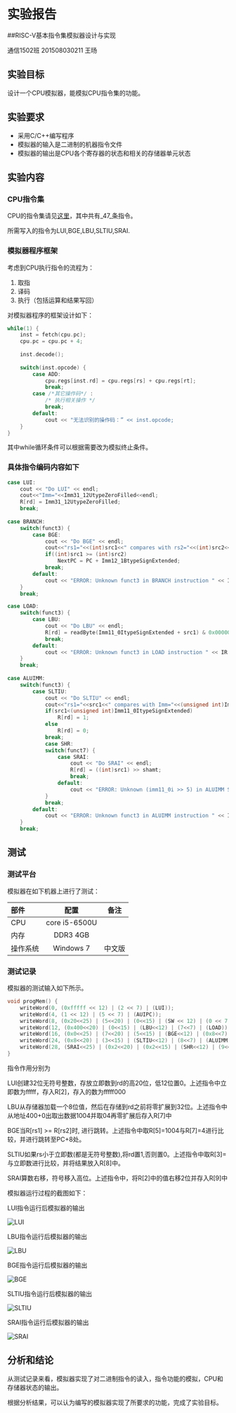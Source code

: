 # 实验报告

##RISC-V基本指令集模拟器设计与实现

通信1502班 201508030211 王旸

## 实验目标

设计一个CPU模拟器，能模拟CPU指令集的功能。

## 实验要求

* 采用C/C++编写程序
* 模拟器的输入是二进制的机器指令文件
* 模拟器的输出是CPU各个寄存器的状态和相关的存储器单元状态

## 实验内容

### CPU指令集

CPU的指令集请见[这里](https://riscv.org/specifications/)，其中共有_47_条指令。

所需写入的指令为LUI,BGE,LBU,SLTIU,SRAI.

### 模拟器程序框架

考虑到CPU执行指令的流程为：

1. 取指
2. 译码
3. 执行（包括运算和结果写回）

对模拟器程序的框架设计如下：

```C++
while(1) {
    inst = fetch(cpu.pc);
    cpu.pc = cpu.pc + 4;
    
    inst.decode();
    
    switch(inst.opcode) {
        case ADD:
            cpu.regs[inst.rd] = cpu.regs[rs] + cpu.regs[rt];
            break;
        case /*其它操作码*/ :
            /* 执行相关操作 */
            break;
        default:
            cout << "无法识别的操作码：” << inst.opcode;
    }
}
```

其中while循环条件可以根据需要改为模拟终止条件。

### 具体指令编码内容如下

```C++
case LUI:
	cout << "Do LUI" << endl;
	cout<<"Imm="<<Imm31_12UtypeZeroFilled<<endl;
	R[rd] = Imm31_12UtypeZeroFilled;
	break;
	
case BRANCH:
	switch(funct3) {
		case BGE:
			cout << "Do BGE" << endl;
			cout<<"rs1="<<(int)src1<<" compares with rs2="<<(int)src2<<endl;
			if((int)src1 >= (int)src2)
				NextPC = PC + Imm12_1BtypeSignExtended;
			break;
		default:
			cout << "ERROR: Unknown funct3 in BRANCH instruction " << IR << endl;
	}
	break;

case LOAD:
	switch(funct3) {
		case LBU:
			cout << "Do LBU" << endl;
			R[rd] = readByte(Imm11_0ItypeSignExtended + src1) & 0x000000ff;
			break;
		default:
			cout << "ERROR: Unknown funct3 in LOAD instruction " << IR << endl;
	}
	break;
	
case ALUIMM:
	switch(funct3) {
		case SLTIU:
			cout << "Do SLTIU" << endl;
			cout<<"rs1="<<src1<<" compares with Imm="<<(unsigned int)Imm11_0ItypeSignExtended<<endl;
			if(src1<(unsigned int)Imm11_0ItypeSignExtended)
				R[rd] = 1;
			else
				R[rd] = 0;
			break;
			case SHR:
			switch(funct7) {
				case SRAI:
					cout << "Do SRAI" << endl;
					R[rd] = ((int)src1) >> shamt;
					break;
				default:
					cout << "ERROR: Unknown (imm11_0i >> 5) in ALUIMM SHR instruction " << IR << endl;
			}
			break;
		default:
			cout << "ERROR: Unknown funct3 in ALUIMM instruction " << IR << endl;
	}
	break;
```

## 测试

### 测试平台

模拟器在如下机器上进行了测试：

| 部件     | 配置             | 备注   |
| :--------|:----------------:| :-----:|
| CPU      | core i5-6500U    |        |
| 内存     | DDR3 4GB         |        |
| 操作系统 | Windows 7        | 中文版 |

### 测试记录

模拟器的测试输入如下所示。

```C++
void progMem() {
	writeWord(0, (0xfffff << 12) | (2 << 7) | (LUI));
	writeWord(4, (1 << 12) | (5 << 7) | (AUIPC));
	writeWord(8, (0x20<<25) | (5<<20) | (0<<15) | (SW << 12) | (0 << 7) | (STORE));
	writeWord(12, (0x400<<20) | (0<<15) | (LBU<<12) | (7<<7) | (LOAD));
	writeWord(16, (0x0<<25) | (7<<20) | (5<<15) | (BGE<<12) | (0x8<<7) | (BRANCH));
	writeWord(24, (0x8<<20) | (3<<15) | (SLTIU<<12) | (8<<7) | (ALUIMM));
	writeWord(28, (SRAI<<25) | (0x2<<20) | (0x2<<15) | (SHR<<12) | (9<<7) | (ALUIMM));
}
```
指令作用分别为

LUI创建32位无符号整数，存放立即数到rd的高20位，低12位置0。上述指令中立即数为fffff，存入R[2]，存入的数为fffff000

LBU从存储器加载一个8位值，然后在存储到rd之前将零扩展到32位。上述指令中从地址400+0出取出数据1004并取04再零扩展后存入R[7]中

BGE当R[rs1] >= R[rs2]时, 进行跳转。上述指令中取R[5]=1004与R[7]=4进行比较，并进行跳转至PC+8处。

SLTIU如果rs小于立即数(都是无符号整数),将rd置1,否则置0。上述指令中取R[3]=与立即数进行比较，并将结果放入R[8]中。

SRAI算数右移，符号移入高位。上述指令中，将R[2]中的值右移2位并存入R[9]中


模拟器运行过程的截图如下：

LUI指令运行后模拟器的输出

![LUI](./DoLUI.JPG)

LBU指令运行后模拟器的输出

![LBU](./DoLBU.JPG)

BGE指令运行后模拟器的输出

![BGE](./DoBGE.JPG)

SLTIU指令运行后模拟器的输出

![SLTIU](./DoSLTIU.JPG)

SRAI指令运行后模拟器的输出

![SRAI](./DoSRAI.JPG)


## 分析和结论

从测试记录来看，模拟器实现了对二进制指令的读入，指令功能的模拟，CPU和存储器状态的输出。

根据分析结果，可以认为编写的模拟器实现了所要求的功能，完成了实验目标。

